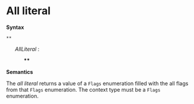 # All literal

**Syntax**

```
**
```

<ul>
    <i>AllLiteral</i> :
    <ul>
        <b>**</b>
    </ul>
</ul>

**Semantics**

The *all literal* returns a value of a `Flags` enumeration filled with the all flags from that `Flags` enumeration. The context type must be a `Flags` enumeration.
